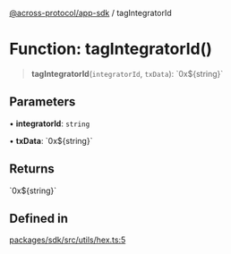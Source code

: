 [@across-protocol/app-sdk](../README.md) / tagIntegratorId

# Function: tagIntegratorId()

> **tagIntegratorId**(`integratorId`, `txData`): \`0x$\{string\}\`

## Parameters

• **integratorId**: `string`

• **txData**: \`0x$\{string\}\`

## Returns

\`0x$\{string\}\`

## Defined in

[packages/sdk/src/utils/hex.ts:5](https://github.com/across-protocol/toolkit/blob/fa61c35c7597804e093096de254dbc326f096003/packages/sdk/src/utils/hex.ts#L5)
